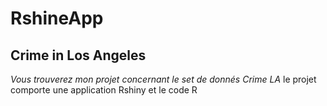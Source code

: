 # RshineApp
## Crime in Los Angeles 

*Vous trouverez mon projet concernant le set de donnés Crime LA* 
le projet comporte une application Rshiny et le code R 
